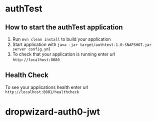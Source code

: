 # authTest

How to start the authTest application
---

1. Run `mvn clean install` to build your application
1. Start application with `java -jar target/authtest-1.0-SNAPSHOT.jar server config.yml`
1. To check that your application is running enter url `http://localhost:8080`

Health Check
---

To see your applications health enter url `http://localhost:8081/healthcheck`
# dropwizard-auth0-jwt
